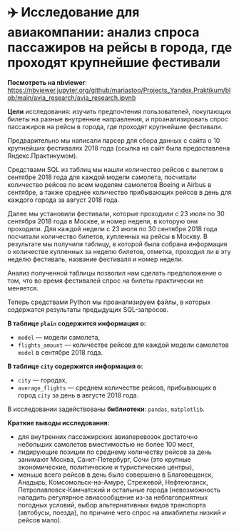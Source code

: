# ✈️ Исследование для авиакомпании: анализ спроса пассажиров на рейсы в города, где проходят крупнейшие фестивали

**Посмотреть на nbviewer**: https://nbviewer.jupyter.org/github/mariastoo/Projects_Yandex.Praktikum/blob/main/avia_research/avia_research.ipynb

**Цели** исследования: изучить предпочтения пользователей, покупающих билеты на разные внутренние направления, и проанализировать спрос пассажиров на рейсы в города, где проходят крупнейшие фестивали.

Предварительно мы написали парсер для сбора данных с сайта о 10 крупнейших фестивалях 2018 года (ссылка на сайт была предоставлена Яндекс.Практикумом).

Средствами SQL из таблиц мы нашли количество рейсов с вылетом в сентябре 2018 года для каждой модели самолета, посчитали количество рейсов по всем моделям самолетов Boeing и Airbus в сентябре, а также среднее количество прибывающих рейсов в день для каждого города за август 2018 года. 

Далее мы установили фестивали, которые проходили с 23 июля по 30 сентября 2018 года в Москве, и номер недели, в которую они проходили. Для каждой недели с 23 июля по 30 сентября 2018 года посчитали количество билетов, купленных на рейсы в Москву. В результате мы получили таблицу, в которой была собрана информация о количестве купленных за неделю билетов, отметка, проходил ли в эту неделю фестиваль, название фестиваля и номер недели.

Анализ полученной таблицы позволил нам сделать предположение о том, что во время фестивалей спрос на билеты практически не меняется.

Теперь средствами Python мы проанализируем файлы, в которых содержатся результаты предыдущих SQL-запросов.

**В таблице `plain` содержится информация о:**
- `model` — модели самолета,
- `flights_amount` — количестве рейсов для каждой модели самолетов `model` в сентябре 2018 года.

**В таблице `city` содержится информация о:**
- `city` — городах,
- `average_flights` — среднем количестве рейсов, прибывающих в город `city` за день в августе 2018 года.

В исследовании задействованы **библиотеки**: `pandas`, `matplotlib`.

**Краткие выводы исследования:**
- для внутренних пассажирских авиаперевозок достаточно небольших самолетов вместимостью не более 100 мест,
- лидирующие позиции по среднему количеству рейсов за день занимают Москва, Санкт-Петербург, Сочи (это крупные экономические, политические и туристические центры),
- меньше всего рейсов в день было совершено в Благовещенск, Анадырь, Комсомольск-на-Амуре, Стрежевой, Нефтеюганск, Петропавловск-Камчатский и остальные города (невозможность наладить регулярное авиасообщение из-за неблагоприятных погодных условий, выбор альтернативных видов транспорта (автобусы, поезда), по причине чего спрос на авиабилеты низкий и рейсов мало).
